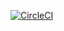 [![CircleCI](https://dl.circleci.com/status-badge/img/circleci/Pu9YjnTF8GurX58GgyXfrV/A1BPsyWYc333bAjgfkzJtt/tree/main.svg?style=svg)](https://dl.circleci.com/status-badge/redirect/circleci/Pu9YjnTF8GurX58GgyXfrV/A1BPsyWYc333bAjgfkzJtt/tree/main)